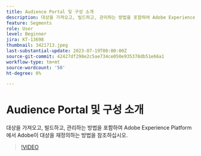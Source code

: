 ```yaml
---
title: Audience Portal 및 구성 소개
description: 대상을 가져오고, 빌드하고, 관리하는 방법을 포함하여 Adobe Experience Platform에서 Adobe이 대상을 재정의하는 방법을 참조하십시오.
feature: Segments
role: User
level: Beginner
jira: KT-13698
thumbnail: 3421713.jpeg
last-substantial-update: 2023-07-19T00:00:00Z
source-git-commit: 42427df298e2c5ae734ce050e935378db51e66a1
workflow-type: tm+mt
source-wordcount: '50'
ht-degree: 0%

---
```



# Audience Portal 및 구성 소개

대상을 가져오고, 빌드하고, 관리하는 방법을 포함하여 Adobe Experience Platform에서 Adobe이 대상을 재정의하는 방법을 참조하십시오.

>[!VIDEO](https://video.tv.adobe.com/v/3421713/?learn=on)
